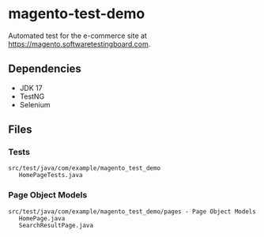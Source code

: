 # magento-test-demo

Automated test for the e-commerce site at https://magento.softwaretestingboard.com.

## Dependencies
- JDK 17
- TestNG
- Selenium

## Files
### Tests
```
src/test/java/com/example/magento_test_demo 
   HomePageTests.java  
```
### Page Object Models
```
src/test/java/com/example/magento_test_demo/pages - Page Object Models
   HomePage.java
   SearchResultPage.java
```